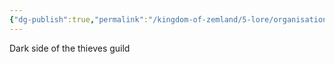 ```yaml
---
{"dg-publish":true,"permalink":"/kingdom-of-zemland/5-lore/organisations/black-paw/"}
---
```


Dark side of the thieves guild